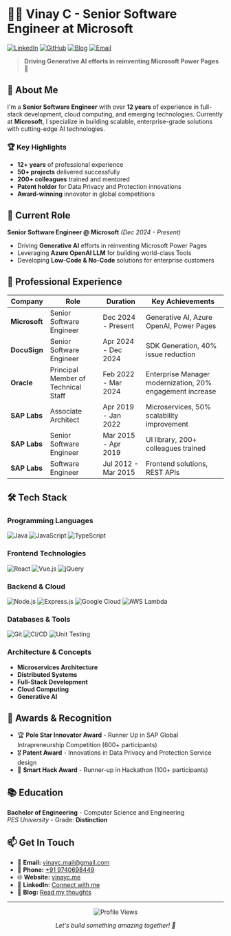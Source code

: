 # 👨‍💻 Vinay C - Senior Software Engineer at Microsoft

[![LinkedIn](https://img.shields.io/badge/LinkedIn-0077B5?style=for-the-badge&logo=linkedin&logoColor=white)](https://www.linkedin.com/in/imvinayc/)
[![GitHub](https://img.shields.io/badge/GitHub-100000?style=for-the-badge&logo=github&logoColor=white)](https://github.com/vinz)
[![Blog](https://img.shields.io/badge/Blog-000000?style=for-the-badge&logo=notion&logoColor=white)](https://vinayc.notion.site/Vinay-C-s-Blog-21e5c66fbe6380c7ba33f35fd0f611ef)
[![Email](https://img.shields.io/badge/Email-D14836?style=for-the-badge&logo=gmail&logoColor=white)](mailto:vinayc.mail@gmail.com)

> **Driving Generative AI efforts in reinventing Microsoft Power Pages** 🚀

## 🎯 About Me

I'm a **Senior Software Engineer** with over **12 years** of experience in full-stack development, cloud computing, and emerging technologies. Currently at **Microsoft**, I specialize in building scalable, enterprise-grade solutions with cutting-edge AI technologies.

### 🏆 Key Highlights
- **12+ years** of professional experience
- **50+ projects** delivered successfully
- **200+ colleagues** trained and mentored
- **Patent holder** for Data Privacy and Protection innovations
- **Award-winning** innovator in global competitions

## 🚀 Current Role

**Senior Software Engineer @ Microsoft** *(Dec 2024 - Present)*

- Driving **Generative AI** efforts in reinventing Microsoft Power Pages
- Leveraging **Azure OpenAI LLM** for building world-class Tools
- Developing **Low-Code & No-Code** solutions for enterprise customers

## 💼 Professional Experience

| Company | Role | Duration | Key Achievements |
|---------|------|----------|------------------|
| **Microsoft** | Senior Software Engineer | Dec 2024 - Present | Generative AI, Azure OpenAI, Power Pages |
| **DocuSign** | Senior Software Engineer | Apr 2024 - Dec 2024 | SDK Generation, 40% issue reduction |
| **Oracle** | Principal Member of Technical Staff | Feb 2022 - Mar 2024 | Enterprise Manager modernization, 20% engagement increase |
| **SAP Labs** | Associate Architect | Apr 2019 - Jan 2022 | Microservices, 50% scalability improvement |
| **SAP Labs** | Senior Software Engineer | Mar 2015 - Apr 2019 | UI library, 200+ colleagues trained |
| **SAP Labs** | Software Engineer | Jul 2012 - Mar 2015 | Frontend solutions, REST APIs |

## 🛠️ Tech Stack

### **Programming Languages**
![Java](https://img.shields.io/badge/Java-ED8B00?style=for-the-badge&logo=java&logoColor=white)
![JavaScript](https://img.shields.io/badge/JavaScript-323330?style=for-the-badge&logo=javascript&logoColor=F7DF1E)
![TypeScript](https://img.shields.io/badge/TypeScript-007ACC?style=for-the-badge&logo=typescript&logoColor=white)

### **Frontend Technologies**
![React](https://img.shields.io/badge/React-20232A?style=for-the-badge&logo=react&logoColor=61DAFB)
![Vue.js](https://img.shields.io/badge/Vue.js-35495E?style=for-the-badge&logo=vue.js&logoColor=4FC08D)
![jQuery](https://img.shields.io/badge/jQuery-0769AD?style=for-the-badge&logo=jquery&logoColor=white)

### **Backend & Cloud**
![Node.js](https://img.shields.io/badge/Node.js-43853D?style=for-the-badge&logo=node.js&logoColor=white)
![Express.js](https://img.shields.io/badge/Express.js-404D59?style=for-the-badge&logo=express&logoColor=white)
![Google Cloud](https://img.shields.io/badge/Google_Cloud-4285F4?style=for-the-badge&logo=google-cloud&logoColor=white)
![AWS Lambda](https://img.shields.io/badge/AWS_Lambda-FF9900?style=for-the-badge&logo=aws-lambda&logoColor=white)

### **Databases & Tools**
![Git](https://img.shields.io/badge/Git-F05032?style=for-the-badge&logo=git&logoColor=white)
![CI/CD](https://img.shields.io/badge/CI/CD-2496ED?style=for-the-badge&logo=docker&logoColor=white)
![Unit Testing](https://img.shields.io/badge/Testing-25A162?style=for-the-badge&logo=jest&logoColor=white)

### **Architecture & Concepts**
- **Microservices Architecture**
- **Distributed Systems**
- **Full-Stack Development**
- **Cloud Computing**
- **Generative AI**

## 🏅 Awards & Recognition

- 🏆 **Pole Star Innovator Award** - Runner Up in SAP Global Intrapreneurship Competition (600+ participants)
- 🎖️ **Patent Award** - Innovations in Data Privacy and Protection Service design
- 🥈 **Smart Hack Award** - Runner-up in Hackathon (100+ participants)

## 📚 Education

**Bachelor of Engineering** - Computer Science and Engineering  
*PES University* - Grade: **Distinction**

## 📫 Get In Touch

- 📧 **Email:** [vinayc.mail@gmail.com](mailto:vinayc.mail@gmail.com)
- 📱 **Phone:** [+91 9740698449](tel:+919740698449)
- 🌐 **Website:** [vinayc.me](https://vinayc.me)
- 💼 **LinkedIn:** [Connect with me](https://www.linkedin.com/in/imvinayc/)
- 📝 **Blog:** [Read my thoughts](https://vinayc.notion.site/Vinay-C-s-Blog-21e5c66fbe6380c7ba33f35fd0f611ef)

---

<div align="center">
  <img src="https://komarev.com/ghpvc/?username=vinz&style=flat-square&color=blue" alt="Profile Views"/>
  <p><em>Let's build something amazing together! 🚀</em></p>
</div> 
